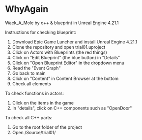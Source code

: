 # WhyAgain


Wack_A_Mole by c++ & blueprint in Unreal Engine 4.21.1

Instructions for checking blueprint:
1. Download Epic Game Luncher and install Unreal Engine 4.21.1
2. Clone the repository and open trial01.uproject
3. Click on Actors with Blueprints (the red things)
4. Click on "Edit Blueprint" (the blue button) in "Details"
5. Click on "Open Blueprint Editor" in the dropdown menu
6. Read the "Event Graph"
7. Go back to main
8. Click on "Content" in Content Browser at the bottom
9. Check all elements

To check functions in actors:
1. Click on the items in the game
2. In "details", click on C++ components such as "OpenDoor"

To check all C++ parts:
1. Go to the root folder of the project
2. Open /Source/trial01/
